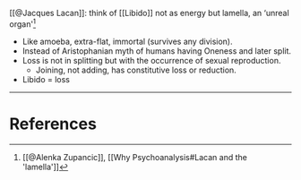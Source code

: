 [[@Jacques Lacan]]: think of [[Libido]] not as energy but lamella, an ‘unreal organ'[^1]
- Like amoeba, extra-flat, immortal (survives any division). 
- Instead of Aristophanian myth of humans having Oneness and later split.
- Loss is not in splitting but with the occurrence of sexual reproduction.
	- Joining, not adding, has constitutive loss or reduction.
- Libido = loss



---
# References

[^1]: [[@Alenka Zupancic]], [[Why Psychoanalysis#Lacan and the 'lamella']]